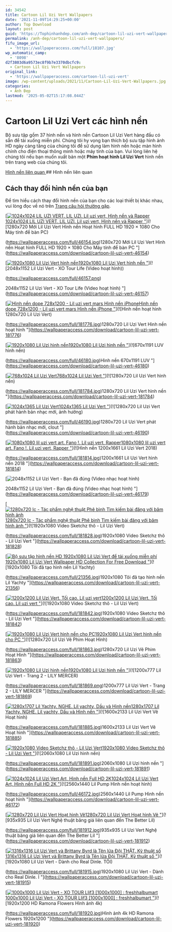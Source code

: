 ```yaml
---
id: 34542
title: Cartoon Lil Uzi Vert Wallpapers
date: '2021-11-09T14:29:25+00:00'
author: Top Download
layout: post
guid: 'https://Tophinhanhdep.com/anh-dep/cartoon-lil-uzi-vert-wallpapers/'
permalink: /anh-dep/cartoon-lil-uzi-vert-wallpapers/
fifu_image_url:
  - 'https://wallpaperaccess.com/full/18107.jpg'
wp_automatic_camp:
  - '8098'
d2f3803d6a9573ec8f9b7e3370dbcfc9:
  - Cartoon Lil Uzi Vert Wallpapers
original_link:
  - 'https://wallpaperaccess.com/cartoon-lil-uzi-vert'
image: /wp-content/uploads/2021/11/Cartoon-Lil-Uzi-Vert-Wallpapers.jpg
categories:
  - Ảnh Đẹp
lastmod: '2025-05-02T15:17:08.044Z'
---
```

# Cartoon Lil Uzi Vert các hình nền

Bộ sưu tập gồm 37 hình nền và hình nền Cartoon Lil Uzi Vert hàng đầu có sẵn để tải xuống miễn phí. Chúng tôi hy vọng bạn thích bộ sưu tập hình ảnh HD ngày càng tăng của chúng tôi để sử dụng làm hình nền hoặc màn hình chính cho điện thoại thông minh hoặc máy tính của bạn. Vui lòng liên hệ chúng tôi nếu bạn muốn xuất bản một **Phim hoạt hình Lil Uzi Vert** hình nền trên trang web của chúng tôi.

[Hình nền liên quan ](#related) ## Hình nền liên quan

## Cách thay đổi hình nền của bạn

Để tìm hiểu cách thay đổi hình nền của bạn cho các loại thiết bị khác nhau, vui lòng đọc về nó trên [Trang câu hỏi thường gặp](https://tophinhanhdep.com/faq/).

  
[[![1024x1024 LIL UZI VERT.  LIL UZI.  Lil uzi vert, Hình nền và Rapper](https://wallpaperaccess.com/full/18107.jpg)1024x1024 LIL UZI VERT. LIL UZI. Lil uzi vert, Hình nền và Rapper "](https://wallpaperaccess.com/download/cartoon-lil-uzi-vert-18107)](![1280x720 Mới Lil Uzi Vert Hình nền Hoạt hình FULL HD 1920 × 1080 Cho Máy tính để bàn PC)

(https://wallpaperaccess.com/full/46154.jpg)1280x720 Mới Lil Uzi Vert Hình nền Hoạt hình FULL HD 1920 × 1080 Cho Máy tính để bàn PC "](https://wallpaperaccess.com/download/cartoon-lil-uzi-vert-46154)

[[![1920x1080 Lil Uzi Vert hình nền](https://wallpaperaccess.com/full/21366.jpg)1920x1080 Lil Uzi Vert hình nền "](https://wallpaperaccess.com/download/cartoon-lil-uzi-vert-21366)](![2048x1152 Lil Uzi Vert - XO Tour Life (Video hoạt hình))

(https://wallpaperaccess.com/full/46157.png)

2048x1152 Lil Uzi Vert - XO Tour Life (Video hoạt hình) "](https://wallpaperaccess.com/download/cartoon-lil-uzi-vert-46157)

[[![Hình nền dope 728x1200 - Lil uzi vert mars Hình nền iPhone](https://wallpaperaccess.com/full/181769.jpg)Hình nền dope 728x1200 - Lil uzi vert mars Hình nền iPhone "](https://wallpaperaccess.com/download/cartoon-lil-uzi-vert-181769)](![Hình nền hoạt hình 1280x720 Lil Uzi Vert)

(https://wallpaperaccess.com/full/181776.jpg)1280x720 Lil Uzi Vert Hình nền hoạt hình "](https://wallpaperaccess.com/download/cartoon-lil-uzi-vert-181776)

[[![1920x1080 Lil Uzi hình nền](https://wallpaperaccess.com/full/21361.jpg)1920x1080 Lil Uzi hình nền "](https://wallpaperaccess.com/download/cartoon-lil-uzi-vert-21361)](![670x1191 LUV hình nền)

(https://wallpaperaccess.com/full/46180.jpg)Hình nền 670x1191 LUV "](https://wallpaperaccess.com/download/cartoon-lil-uzi-vert-46180)

[[![768x1024 Lil Uzi Vert](https://wallpaperaccess.com/full/181782.jpg)768x1024 Lil Uzi Vert "](https://wallpaperaccess.com/download/cartoon-lil-uzi-vert-181782)](![1280x720 Lil Uzi Vert hình nền)

(https://wallpaperaccess.com/full/181784.jpg)1280x720 Lil Uzi Vert hình nền "](https://wallpaperaccess.com/download/cartoon-lil-uzi-vert-181784)

[[![1024x1365 Lil Uzi Vert](https://wallpaperaccess.com/full/181787.jpg)1024x1365 Lil Uzi Vert "](https://wallpaperaccess.com/download/cartoon-lil-uzi-vert-181787)](![1280x720 Lil Uzi Vert phát hành bản nhạc mới, ảnh hưởng)

(https://wallpaperaccess.com/full/46190.jpg)1280x720 Lil Uzi Vert phát hành bản nhạc mới, clout "](https://wallpaperaccess.com/download/cartoon-lil-uzi-vert-46190)

[[![1080x1080 lil uzi vert art.  Fano !.  Lil uzi vert, Rapper](https://wallpaperaccess.com/full/171231.jpg)1080x1080 lil uzi vert art. Fano !. Lil uzi vert, Rapper "](https://wallpaperaccess.com/download/cartoon-lil-uzi-vert-171231)](![Hình nền 1200x1661 Lil Uzi Vert 2018)

(https://wallpaperaccess.com/full/181814.jpg)1200x1661 Lil Uzi Vert hình nền 2018 "](https://wallpaperaccess.com/download/cartoon-lil-uzi-vert-181814)

[![2048x1152 Lil Uzi Vert - Bạn đã đúng (Video nhạc hoạt hình)](https://wallpaperaccess.com/full/46179.png)

2048x1152 Lil Uzi Vert - Bạn đã đúng (Video nhạc hoạt hình) "](https://wallpaperaccess.com/download/cartoon-lil-uzi-vert-46179)

[[![1280x720 Ic - Tác phẩm nghệ thuật Phê bình Tìm kiếm bài đăng với băm hình ảnh](https://wallpaperaccess.com/full/181822.jpg)1280x720 Ic - Tác phẩm nghệ thuật Phê bình Tìm kiếm bài đăng với băm hình ảnh "](https://wallpaperaccess.com/download/cartoon-lil-uzi-vert-181822)](![1920x1080 Video Sketchz thô - Lil Uzi Vert)

(https://wallpaperaccess.com/full/181828.jpg)1920x1080 Video Sketchz thô - Lil Uzi Vert "](https://wallpaperaccess.com/download/cartoon-lil-uzi-vert-181828)

[[![Bộ sưu tập hình nền HD 1920x1080 Lil Uzi Vert để tải xuống miễn phí](https://wallpaperaccess.com/full/181831.jpg)1920x1080 Lil Uzi Vert Wallpaper HD Collection For Free Download "](https://wallpaperaccess.com/download/cartoon-lil-uzi-vert-181831)](![1920x1080 Tôi đã tạo hình nền Lil Yachty)

(https://wallpaperaccess.com/full/21356.jpg)1920x1080 Tôi đã tạo hình nền Lil Yachty "](https://wallpaperaccess.com/download/cartoon-lil-uzi-vert-21356)

[[![1200x1200 Lil Uzi Vert.  Tối cao.  Lil uzi vert](https://wallpaperaccess.com/full/181838.jpg)1200x1200 Lil Uzi Vert. Tối cao. Lil uzi vert "](https://wallpaperaccess.com/download/cartoon-lil-uzi-vert-181838)](![1920x1080 Video Sketchz thô - Lil Uzi Vert)

(https://wallpaperaccess.com/full/181842.jpg)1920x1080 Video Sketchz thô - Lil Uzi Vert "](https://wallpaperaccess.com/download/cartoon-lil-uzi-vert-181842)

[[![1920x1080 Lil Uzi Vert hình nền cho PC](https://wallpaperaccess.com/full/181847.jpg)1920x1080 Lil Uzi Vert hình nền cho PC "](https://wallpaperaccess.com/download/cartoon-lil-uzi-vert-181847)](![1280x720 Lil Uzi Vẽ Phim Hoạt Hình)

(https://wallpaperaccess.com/full/181863.jpg)1280x720 Lil Uzi Vẽ Phim Hoạt Hình "](https://wallpaperaccess.com/download/cartoon-lil-uzi-vert-181863)

[[![1920x1080 Lil Uzi hình nền](https://wallpaperaccess.com/full/181864.jpg)1920x1080 Lil Uzi hình nền "](https://wallpaperaccess.com/download/cartoon-lil-uzi-vert-181864)](![1200x777 Lil Uzi Vert - Trang 2 - LILY MERCER)

(https://wallpaperaccess.com/full/181869.png)1200x777 Lil Uzi Vert - Trang 2 - LILY MERCER "](https://wallpaperaccess.com/download/cartoon-lil-uzi-vert-181869)

[[![1280x1707 Lil Yachty.  NGHE.  Lil yachty, Dầu và Hình nền](https://wallpaperaccess.com/full/181884.jpg)1280x1707 Lil Yachty. NGHE. Lil yachty, Dầu và Hình nền "](https://wallpaperaccess.com/download/cartoon-lil-uzi-vert-181884)](![1600x2133 Lil Uzi Vert Vẽ Hoạt hình)

(https://wallpaperaccess.com/full/181885.jpg)1600x2133 Lil Uzi Vert Vẽ Hoạt hình "](https://wallpaperaccess.com/download/cartoon-lil-uzi-vert-181885)

[[![1920x1080 Video Sketchz thô - Lil Uzi Vert](https://wallpaperaccess.com/full/181889.jpg)1920x1080 Video Sketchz thô - Lil Uzi Vert "](https://wallpaperaccess.com/download/cartoon-lil-uzi-vert-181889)](![2060x1080 Lil Uzi hình nền)

(https://wallpaperaccess.com/full/181891.jpg)2060x1080 Lil Uzi hình nền "](https://wallpaperaccess.com/download/cartoon-lil-uzi-vert-181891)

[[![1024x1024 Lil Uzi Vert Art, Hình nền Full HD 2K](https://wallpaperaccess.com/full/181906.jpg)1024x1024 Lil Uzi Vert Art, Hình nền Full HD 2K "](https://wallpaperaccess.com/download/cartoon-lil-uzi-vert-181906)](![2560x1440 Lil Pump Hình nền hoạt hình)

(https://wallpaperaccess.com/full/46172.jpg)2560x1440 Lil Pump Hình nền hoạt hình "](https://wallpaperaccess.com/download/cartoon-lil-uzi-vert-46172)

[[![1280x720 Lil Uzi Vert Hoạt hình Vẽ](https://wallpaperaccess.com/full/181911.jpg)1280x720 Lil Uzi Vert Hoạt hình Vẽ "](https://wallpaperaccess.com/download/cartoon-lil-uzi-vert-181911)](![935x935 Lil Uzi Vert Nghệ thuật băng giá liên quan đến The Better Lil)

(https://wallpaperaccess.com/full/181912.jpg)935x935 Lil Uzi Vert Nghệ thuật băng giá liên quan đến The Better Lil "](https://wallpaperaccess.com/download/cartoon-lil-uzi-vert-181912)

[[![1316x1316 Lil Uzi Vert và Brittany Byrd là Tên lửa Đội THẬT.  Kỹ thuật số](https://wallpaperaccess.com/full/181913.jpg)1316x1316 Lil Uzi Vert và Brittany Byrd là Tên lửa Đội THẬT. Kỹ thuật số "](https://wallpaperaccess.com/download/cartoon-lil-uzi-vert-181913)](![1920x1080 Lil Uzi Vert - Dành cho Real Dinle.  TÔI)

(https://wallpaperaccess.com/full/181915.jpg)1920x1080 Lil Uzi Vert - Dành cho Real Dinle. İ "](https://wallpaperaccess.com/download/cartoon-lil-uzi-vert-181915)

[[![1000x1000 Lil Uzi Vert - XO TOUR Llif3 [1000x1000] : freshhalbumart](https://wallpaperaccess.com/full/181918.jpg)1000x1000 Lil Uzi Vert - XO TOUR Llif3 \[1000x1000\] : freshhalbumart "](https://wallpaperaccess.com/download/cartoon-lil-uzi-vert-181918)](![1920x1200 HD Ramona Flowers Hình ảnh 4k)

(https://wallpaperaccess.com/full/181920.jpg)Hình ảnh 4k HD Ramona Flowers 1920x1200 "](https://wallpaperaccess.com/download/cartoon-lil-uzi-vert-181920)
